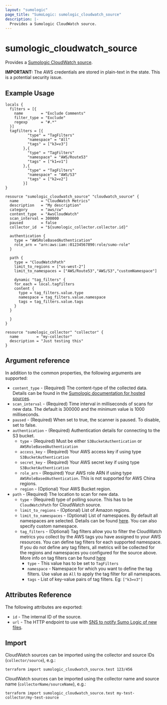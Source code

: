 ```yaml
---
layout: "sumologic"
page_title: "SumoLogic: sumologic_cloudwatch_source"
description: |-
  Provides a Sumologic CloudWatch source.
---
```


# sumologic_cloudwatch_source
Provides a [Sumologic CloudWatch source][2].

__IMPORTANT:__ The AWS credentials are stored in plain-text in the state. This is a potential security issue.

## Example Usage
```hcl
locals {
  filters = [{
    name        = "Exclude Comments"
    filter_type = "Exclude"
    regexp      = "#.*"
  }]
  tagfilters = [{
          "type" = "TagFilters"
          "namespace" = "All"
          "tags" = ["k3=v3"]
        },{
          "type" = "TagFilters"
          "namespace" = "AWS/Route53"
          "tags" = ["k1=v1"]
        },{
          "type" = "TagFilters"
          "namespace" = "AWS/S3"
          "tags" = ["k2=v2"]
        }]
}

resource "sumologic_cloudwatch_source" "cloudwatch_source" {
  name          = "CloudWatch Metrics"
  description   = "My description"
  category      = "aws/cw"
  content_type  = "AwsCloudWatch"
  scan_interval = 300000
  paused        = false
  collector_id  = "${sumologic_collector.collector.id}"

  authentication {
    type = "AWSRoleBasedAuthentication"
    role_arn = "arn:aws:iam::01234567890:role/sumo-role"
  }

  path {
    type = "CloudWatchPath"
    limit_to_regions = ["us-west-2"]
    limit_to_namespaces = ["AWS/Route53","AWS/S3","customNamespace"]

    dynamic "tag_filters" {
    for_each = local.tagfilters
    content {
      type = tag_filters.value.type
      namespace = tag_filters.value.namespace
      tags = tag_filters.value.tags
    }
  }

  }
}

resource "sumologic_collector" "collector" {
  name        = "my-collector"
  description = "Just testing this"
}
```

## Argument reference

In addition to the common properties, the following arguments are supported:

 - `content_type` - (Required) The content-type of the collected data. Details can be found in the [Sumologic documentation for hosted sources][1].
 - `scan_interval` - (Required) Time interval in milliseconds of scans for new data. The default is 300000 and the minimum value is 1000 milliseconds.
 - `paused` - (Required) When set to true, the scanner is paused. To disable, set to false.
 - `authentication` - (Required) Authentication details for connecting to the S3 bucket.
     + `type` - (Required) Must be either `S3BucketAuthentication` or `AWSRoleBasedAuthentication`
     + `access_key` - (Required) Your AWS access key if using type `S3BucketAuthentication`
     + `secret_key` - (Required) Your AWS secret key if using type `S3BucketAuthentication`
     + `role_arn` - (Required) Your AWS role ARN if using type `AWSRoleBasedAuthentication`. This is not supported for AWS China regions.
     + `region` - (Optional) Your AWS Bucket region.
 - `path` - (Required) The location to scan for new data.
     + `type` - (Required) type of polling source. This has to be `CloudWatchPath` for CloudWatch source.
     + `limit_to_regions` - (Optional) List of Amazon regions.
     + `limit_to_namespaces` - (Optional) List of namespaces. By default all namespaces are selected. Details can be found [here](https://help.sumologic.com/03Send-Data/Sources/02Sources-for-Hosted-Collectors/Amazon-Web-Services/Amazon-CloudWatch-Source-for-Metrics#aws%C2%A0tag-filtering-namespace-support). You can also  specify custom namespace.
     + `tag_filters` - (Optional) Tag filters allow you to filter the CloudWatch metrics you collect by the AWS tags you have assigned to your AWS resources. You can define tag filters for each supported namespace. If you do not define any tag filters, all metrics will be collected for the regions and namespaces you configured for the source above. More info on tag filters can be found [here](https://help.sumologic.com/03Send-Data/Sources/02Sources-for-Hosted-Collectors/Amazon-Web-Services/Amazon-CloudWatch-Source-for-Metrics#about-aws-tag-filtering)
          + `type` - This value has to be set to `TagFilters`
          + `namespace` - Namespace for which you want to define the tag filters. Use  value as `All` to apply the tag filter for all namespaces.
          + `tags` - List of key-value pairs of tag filters. Eg: `["k3=v3"]`

## Attributes Reference
The following attributes are exported:

- `id` - The internal ID of the source.
- `url` - The HTTP endpoint to use with [SNS to notify Sumo Logic of new files](https://help.sumologic.com/03Send-Data/Sources/02Sources-for-Hosted-Collectors/Amazon-Web-Services/AWS-S3-Source#Set_up_SNS_in_AWS_(Optional)).

## Import
CloudWatch sources can be imported using the collector and source IDs (`collector/source`), e.g.:

```hcl
terraform import sumologic_cloudwatch_source.test 123/456
```

CloudWatch sources can be imported using the collector name and source name (`collectorName/sourceName`), e.g.:

```hcl
terraform import sumologic_cloudwatch_source.test my-test-collector/my-test-source
```

[1]: https://help.sumologic.com/Send_Data/Sources/03Use_JSON_to_Configure_Sources/JSON_Parameters_for_Hosted_Sources
[2]: https://help.sumologic.com/03Send-Data/Sources/02Sources-for-Hosted-Collectors/Amazon-Web-Services/Amazon-CloudWatch-Source-for-Metrics
